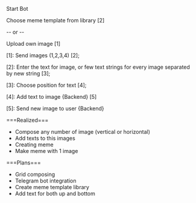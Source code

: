Start Bot

Choose meme template from library [2]

-- or --

Upload own image [1]

[1]: Send images (1,2,3,4) [2];

[2]: Enter the text for image, or few text strings for every image separated by new string [3];

[3]: Choose position for text [4];

[4]: Add text to image {Backend} [5]

[5]: Send new image to user {Backend}

===Realized===
- Compose any number of image (vertical or horizontal)
- Add texts to this images
- Creating meme
- Make meme with 1 image

===Plans=== 
- Grid composing
- Telegram bot integration
- Create meme template library
- Add text for both up and bottom